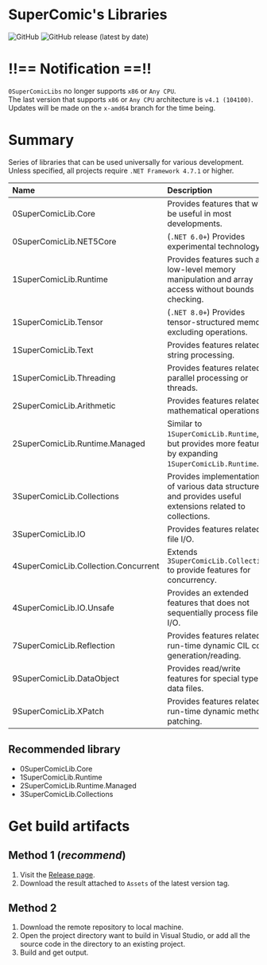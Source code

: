 # SuperComic's Libraries
![GitHub](https://img.shields.io/github/license/ekfvoddl3536/0SuperComicLibs) 
![GitHub release (latest by date)](https://img.shields.io/github/v/release/ekfvoddl3536/0SuperComicLibs) 
  
# !!== Notification ==!!
`0SuperComicLibs` no longer supports `x86` or `Any CPU`.  
The last version that supports `x86` or `Any CPU` architecture is `v4.1 (104100)`.  
Updates will be made on the `x-amd64` branch for the time being.  
  
# Summary
Series of libraries that can be used universally for various development.  
Unless specified, all projects require `.NET Framework 4.7.1` or higher.  

| Name                                  | Description                                                                                                                   |
| :------------                         | :----------------------                                                                                                       |
| 0SuperComicLib.Core                   | Provides features that will be useful in most developments.                                                                   |
| 0SuperComicLib.NET5Core               | (`.NET 6.0+`) Provides experimental technology.                                                                               |
| 1SuperComicLib.Runtime                | Provides features such as low-level memory manipulation and array access without bounds checking.                             |
| 1SuperComicLib.Tensor                 | (`.NET 8.0+`) Provides tensor-structured memory excluding operations.                                                         |
| 1SuperComicLib.Text                   | Provides features related to string processing.                                                                               |
| 1SuperComicLib.Threading              | Provides features related to parallel processing or threads.                                                                  |
| 2SuperComicLib.Arithmetic             | Provides features related to mathematical operations.                                                                         |
| 2SuperComicLib.Runtime.Managed        | Similar to `1SuperComicLib.Runtime`, but provides more features by expanding `1SuperComicLib.Runtime`.                        |
| 3SuperComicLib.Collections            | Provides implementations of various data structures and provides useful extensions related to collections.                    |
| 3SuperComicLib.IO                     | Provides features related to file I/O.                                                                                        |
| 4SuperComicLib.Collection.Concurrent  | Extends `3SuperComicLib.Collections` to provide features for concurrency.                                                     |
| 4SuperComicLib.IO.Unsafe              | Provides an extended features that does not sequentially process file I/O.                                                    |
| 7SuperComicLib.Reflection             | Provides features related to run-time dynamic CIL code generation/reading.                                                    |
| 9SuperComicLib.DataObject             | Provides read/write features for special typed data files.                                                                    |
| 9SuperComicLib.XPatch                 | Provides features related to run-time dynamic method patching.                                                                |


## Recommended library
 - 0SuperComicLib.Core
 - 1SuperComicLib.Runtime
 - 2SuperComicLib.Runtime.Managed
 - 3SuperComicLib.Collections

# Get build artifacts
## Method 1 (_recommend_)
1. Visit the [Release page](https://github.com/ekfvoddl3536/0SuperComicLibs/releases).
2. Download the result attached to `Assets` of the latest version tag.

## Method 2
1. Download the remote repository to local machine.
2. Open the project directory want to build in Visual Studio, or add all the source code in the directory to an existing project.
3. Build and get output.
